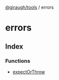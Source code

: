 [@giraugh/tools](../modules.md) / errors

# errors

## Index

### Functions

- [expectOrThrow](functions/function.expectOrThrow.md)

